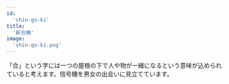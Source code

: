 ```yaml
---
id:
  'shin-go-ki'
title:
  '新合機'
image:
  'shin-go-ki.png'
---
```


「合」という字には一つの屋根の下で人や物が一緒になるという意味が込められていると考えます。信号機を男女の出会いに見立てています。
